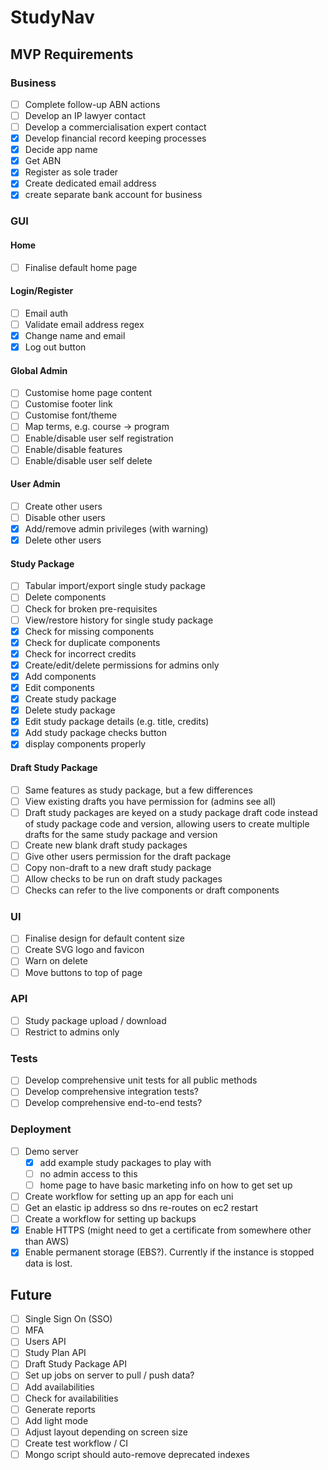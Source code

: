 # StudyNav

## MVP Requirements

### Business

- [ ] Complete follow-up ABN actions
- [ ] Develop an IP lawyer contact
- [ ] Develop a commercialisation expert contact
- [x] Develop financial record keeping processes
- [x] Decide app name
- [x] Get ABN
- [x] Register as sole trader
- [x] Create dedicated email address
- [x] create separate bank account for business

### GUI

#### Home

- [ ] Finalise default home page

#### Login/Register

- [ ] Email auth
- [ ] Validate email address regex
- [x] Change name and email
- [x] Log out button

#### Global Admin

- [ ] Customise home page content
- [ ] Customise footer link
- [ ] Customise font/theme
- [ ] Map terms, e.g. course -> program
- [ ] Enable/disable user self registration
- [ ] Enable/disable features
- [ ] Enable/disable user self delete

#### User Admin

- [ ] Create other users
- [ ] Disable other users
- [x] Add/remove admin privileges (with warning)
- [x] Delete other users

#### Study Package

- [ ] Tabular import/export single study package
- [ ] Delete components
- [ ] Check for broken pre-requisites
- [ ] View/restore history for single study package
- [x] Check for missing components
- [x] Check for duplicate components
- [x] Check for incorrect credits
- [x] Create/edit/delete permissions for admins only
- [x] Add components
- [x] Edit components
- [x] Create study package
- [x] Delete study package
- [x] Edit study package details (e.g. title, credits)
- [x] Add study package checks button
- [x] display components properly

#### Draft Study Package

- [ ] Same features as study package, but a few differences
- [ ] View existing drafts you have permission for (admins see all)
- [ ] Draft study packages are keyed on a study package draft code instead of study package code and version, allowing users to create multiple drafts for the same study package and version
- [ ] Create new blank draft study packages
- [ ] Give other users permission for the draft package
- [ ] Copy non-draft to a new draft study package
- [ ] Allow checks to be run on draft study packages
- [ ] Checks can refer to the live components or draft components

### UI

- [ ] Finalise design for default content size
- [ ] Create SVG logo and favicon
- [ ] Warn on delete
- [ ] Move buttons to top of page

### API

- [ ] Study package upload / download
- [ ] Restrict to admins only

### Tests

- [ ] Develop comprehensive unit tests for all public methods
- [ ] Develop comprehensive integration tests?
- [ ] Develop comprehensive end-to-end tests?

### Deployment

- [ ] Demo server
	- [x] add example study packages to play with
	- [ ] no admin access to this
	- [ ] home page to have basic marketing info on how to get set up
- [ ] Create workflow for setting up an app for each uni
- [ ] Get an elastic ip address so dns re-routes on ec2 restart
- [ ] Create a workflow for setting up backups
- [x] Enable HTTPS (might need to get a certificate from somewhere other than AWS)
- [x] Enable permanent storage (EBS?). Currently if the instance is stopped data is lost.

## Future

- [ ] Single Sign On (SSO)
- [ ] MFA
- [ ] Users API
- [ ] Study Plan API
- [ ] Draft Study Package API
- [ ] Set up jobs on server to pull / push data?
- [ ] Add availabilities
- [ ] Check for availabilities
- [ ] Generate reports
- [ ] Add light mode
- [ ] Adjust layout depending on screen size
- [ ] Create test workflow / CI
- [ ] Mongo script should auto-remove deprecated indexes
